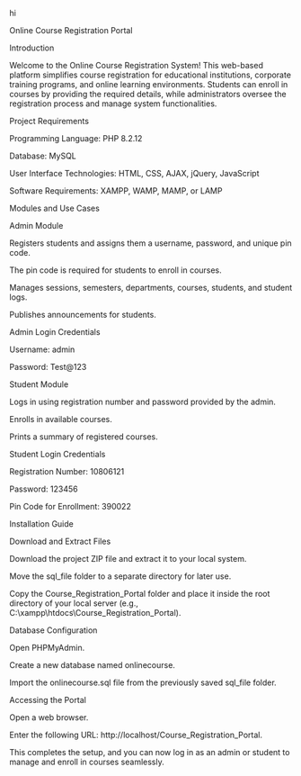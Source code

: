 hi 


Online Course Registration Portal

Introduction

Welcome to the Online Course Registration System! This web-based platform simplifies course registration for educational institutions, corporate training programs, and online learning environments. Students can enroll in courses by providing the required details, while administrators oversee the registration process and manage system functionalities.

Project Requirements

Programming Language: PHP 8.2.12

Database: MySQL

User Interface Technologies: HTML, CSS, AJAX, jQuery, JavaScript

Software Requirements: XAMPP, WAMP, MAMP, or LAMP

Modules and Use Cases

Admin Module

Registers students and assigns them a username, password, and unique pin code.

The pin code is required for students to enroll in courses.

Manages sessions, semesters, departments, courses, students, and student logs.

Publishes announcements for students.

Admin Login Credentials

Username: admin

Password: Test@123

Student Module

Logs in using registration number and password provided by the admin.

Enrolls in available courses.

Prints a summary of registered courses.

Student Login Credentials

Registration Number: 10806121

Password: 123456

Pin Code for Enrollment: 390022

Installation Guide

Download and Extract Files

Download the project ZIP file and extract it to your local system.

Move the sql_file folder to a separate directory for later use.

Copy the Course_Registration_Portal folder and place it inside the root directory of your local server (e.g., C:\xampp\htdocs\Course_Registration_Portal).

Database Configuration

Open PHPMyAdmin.

Create a new database named onlinecourse.

Import the onlinecourse.sql file from the previously saved sql_file folder.

Accessing the Portal

Open a web browser.

Enter the following URL: http://localhost/Course_Registration_Portal.

This completes the setup, and you can now log in as an admin or student to manage and enroll in courses seamlessly.

